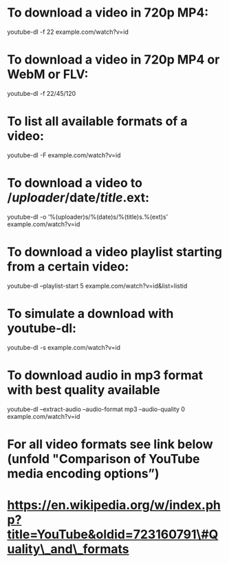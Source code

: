 To download a video in 720p MP4:
================================

youtube-dl -f 22 example.com/watch?v=id

To download a video in 720p MP4 or WebM or FLV:
===============================================

youtube-dl -f 22/45/120

To list all available formats of a video:
=========================================

youtube-dl -F example.com/watch?v=id

To download a video to /<span class="math inline">*uploader*/</span>date/<span class="math inline">*title*.</span>ext:
======================================================================================================================

youtube-dl -o ‘%(uploader)s/%(date)s/%(title)s.%(ext)s’ example.com/watch?v=id

To download a video playlist starting from a certain video:
===========================================================

youtube-dl –playlist-start 5 example.com/watch?v=id&list=listid

To simulate a download with youtube-dl:
=======================================

youtube-dl -s example.com/watch?v=id

To download audio in mp3 format with best quality available
===========================================================

youtube-dl –extract-audio –audio-format mp3 –audio-quality 0 example.com/watch?v=id

For all video formats see link below (unfold "Comparison of YouTube media encoding options”)
============================================================================================

https://en.wikipedia.org/w/index.php?title=YouTube&oldid=723160791\#Quality\_and\_formats
=========================================================================================
